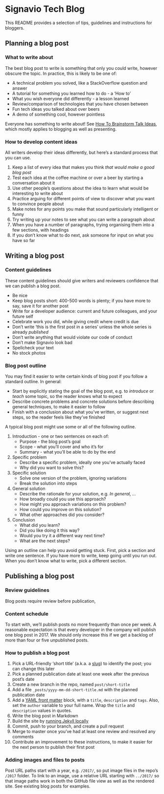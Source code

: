 # Signavio Tech Blog

This README provides a selection of tips, guidelines and instructions for bloggers.

## Planning a blog post

### What to write about

The best blog post to write is something that only you could write, however obscure the topic.
In practice, this is likely to be one of:

* A technical problem you solved, like a StackOverflow question and answer
* A tutorial for something you learned how to do - a ‘How to’
* What you wish everyone did differently - a lesson learned
* Review/comparison of technologies that you have chosen between
* Fun tech ideas you talked about over beers
* A demo of something cool, however pointless

Everyone has something to write about!
See [How To Brainstorm Talk Ideas](http://missgeeky.com/2016/11/21/how-to-brainstorm-talk-ideas/), which mostly applies to blogging as well as presenting.

### How to develop content ideas

All writers develop their ideas differently, but here’s a standard process that you can use.

1. Keep a list of every idea that makes you think _that would make a good blog post_
2. Test each idea at the coffee machine or over a beer by starting a conversation about it
3. Use other people’s questions about the idea to learn what would be interesting to write about
4. Practice arguing for different points of view to discover what you want to convince people about
5. Make notes for any points you make that sound particularly intelligent or funny
6. Try writing up your notes to see what you can write a paragraph about
7. When you have a number of paragraphs, trying organising them into a few sections, with headings
8. If you don’t know what to do next, ask someone for input on what you have so far

## Writing a blog post

### Content guidelines

These content guidelines should give writers and reviewers confidence that we can publish a blog post.

* Be nice
* Keep blog posts short: 400-500 words is plenty; if you have more to say, save it for another post
* Write for a developer audience: current and future colleagues, and your future self
* Celebrate work you did, while giving credit where credit is due
* Don’t write ‘this is the first post in a series’ unless the whole series is already _published_
* Don’t write anything that would violate our code of conduct
* Don’t make Signavio look bad
* Spellcheck your text
* No stock photos

### Blog post outline

You may find it easier to write certain kinds of blog post if you follow a standard outline.
In general:

* Start by explicitly stating the goal of the blog post, e.g. to _introduce_ or _teach_ some topic, so the reader knows what to expect
* Describe concrete problems and concrete solutions before describing general techniques, to make it easier to follow
* Finish with a conclusion about what you’ve written, or suggest next steps, so the reader feels like they’ve finished

A typical blog post might use some or all of the following outline.

1. Introduction - one or two sentences on each of:
   * Purpose - the blog post’s goal
   * Scope - what you’ll cover and who it’s for
   * Summary - what you’ll be able to do by the end
2. Specific problem
   * Describe a specific problem, ideally one you’ve actually faced
   * Why did you want to solve this?
3. Specific solution
   * Solve one version of the problem, ignoring variations
   * Break the solution into steps
4. General solution
   * Describe the rationale for your solution, e.g. _In general, …_
   * How broadly could you use this approach?
   * How might you approach variations on this problem?
   * How could you improve on this solution?
   * What other approaches did you consider?
5. Conclusion
   * What did you learn?
   * Did you like doing it this way?
   * Would you try it a different way next time?
   * What are the next steps?

Using an outline can help you avoid getting stuck.
First, pick a section and write one sentence.
If you have more to write, keep going until you run out.
When you don’t know what to write, pick a different section.

## Publishing a blog post

### Review guidelines

Blog posts require review before publication,

### Content schedule

To start with, we’ll publish posts no more frequently than once per week.
A reasonable expectation is that every developer in the company will publish one blog post in 2017.
We should only increase this if we get a backlog of more than four or five unpublished posts.

### How to publish a blog post

1. Pick a URL-friendly ‘short title’ (a.k.a. a [slug](https://john.do/post-slugs/)) to identify the post; you can change this later
1. Pick a planned publication date at least one week after the previous post’s date
1. Create a new branch in the repo, named `post/short-title`
1. Add a file `_posts/yyyy-mm-dd-short-title.md` with the planned publication date
1. Add a [YAML front matter](https://jekyllrb.com/docs/frontmatter/) block, with a `title`, `description` and `tags`. Also, set the `author` variable to your full name. Wrap the `title` and `description` values in quotes.
1. Write the blog post in Markdown
1. Build the site by [running Jekyll locally](https://help.github.com/articles/setting-up-your-github-pages-site-locally-with-jekyll/)
1. Commit, push to your branch, and create a pull request
1. Merge to master once you’ve had at least one review and resolved any comments
1. Contribute an improvement to these instructions, to make it easier for the next person to publish their first post

### Adding images and files to posts

Post URL paths start with a year, e.g. `/2017/`, so put image files in the repo’s `/2017` folder.
To link to an image, use a relative URL starting with `../2017/` so that image paths work in both the GitHub file view as well as the rendered site.
See existing blog posts for examples.
